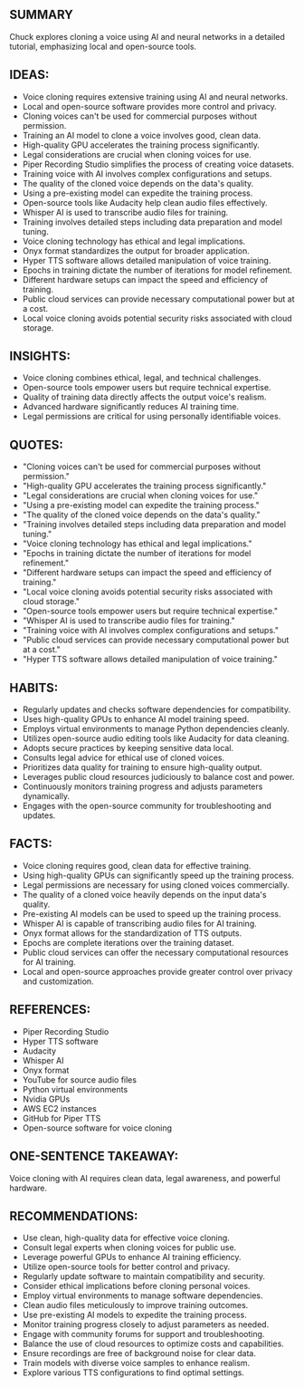## SUMMARY
Chuck explores cloning a voice using AI and neural networks in a detailed tutorial, emphasizing local and open-source tools.

## IDEAS:
- Voice cloning requires extensive training using AI and neural networks.
- Local and open-source software provides more control and privacy.
- Cloning voices can't be used for commercial purposes without permission.
- Training an AI model to clone a voice involves good, clean data.
- High-quality GPU accelerates the training process significantly.
- Legal considerations are crucial when cloning voices for use.
- Piper Recording Studio simplifies the process of creating voice datasets.
- Training voice with AI involves complex configurations and setups.
- The quality of the cloned voice depends on the data's quality.
- Using a pre-existing model can expedite the training process.
- Open-source tools like Audacity help clean audio files effectively.
- Whisper AI is used to transcribe audio files for training.
- Training involves detailed steps including data preparation and model tuning.
- Voice cloning technology has ethical and legal implications.
- Onyx format standardizes the output for broader application.
- Hyper TTS software allows detailed manipulation of voice training.
- Epochs in training dictate the number of iterations for model refinement.
- Different hardware setups can impact the speed and efficiency of training.
- Public cloud services can provide necessary computational power but at a cost.
- Local voice cloning avoids potential security risks associated with cloud storage.

## INSIGHTS:
- Voice cloning combines ethical, legal, and technical challenges.
- Open-source tools empower users but require technical expertise.
- Quality of training data directly affects the output voice's realism.
- Advanced hardware significantly reduces AI training time.
- Legal permissions are critical for using personally identifiable voices.

## QUOTES:
- "Cloning voices can't be used for commercial purposes without permission."
- "High-quality GPU accelerates the training process significantly."
- "Legal considerations are crucial when cloning voices for use."
- "Using a pre-existing model can expedite the training process."
- "The quality of the cloned voice depends on the data's quality."
- "Training involves detailed steps including data preparation and model tuning."
- "Voice cloning technology has ethical and legal implications."
- "Epochs in training dictate the number of iterations for model refinement."
- "Different hardware setups can impact the speed and efficiency of training."
- "Local voice cloning avoids potential security risks associated with cloud storage."
- "Open-source tools empower users but require technical expertise."
- "Whisper AI is used to transcribe audio files for training."
- "Training voice with AI involves complex configurations and setups."
- "Public cloud services can provide necessary computational power but at a cost."
- "Hyper TTS software allows detailed manipulation of voice training."

## HABITS:
- Regularly updates and checks software dependencies for compatibility.
- Uses high-quality GPUs to enhance AI model training speed.
- Employs virtual environments to manage Python dependencies cleanly.
- Utilizes open-source audio editing tools like Audacity for data cleaning.
- Adopts secure practices by keeping sensitive data local.
- Consults legal advice for ethical use of cloned voices.
- Prioritizes data quality for training to ensure high-quality output.
- Leverages public cloud resources judiciously to balance cost and power.
- Continuously monitors training progress and adjusts parameters dynamically.
- Engages with the open-source community for troubleshooting and updates.

## FACTS:
- Voice cloning requires good, clean data for effective training.
- Using high-quality GPUs can significantly speed up the training process.
- Legal permissions are necessary for using cloned voices commercially.
- The quality of a cloned voice heavily depends on the input data's quality.
- Pre-existing AI models can be used to speed up the training process.
- Whisper AI is capable of transcribing audio files for AI training.
- Onyx format allows for the standardization of TTS outputs.
- Epochs are complete iterations over the training dataset.
- Public cloud services can offer the necessary computational resources for AI training.
- Local and open-source approaches provide greater control over privacy and customization.

## REFERENCES:
- Piper Recording Studio
- Hyper TTS software
- Audacity
- Whisper AI
- Onyx format
- YouTube for source audio files
- Python virtual environments
- Nvidia GPUs
- AWS EC2 instances
- GitHub for Piper TTS
- Open-source software for voice cloning

## ONE-SENTENCE TAKEAWAY:
Voice cloning with AI requires clean data, legal awareness, and powerful hardware.

## RECOMMENDATIONS:
- Use clean, high-quality data for effective voice cloning.
- Consult legal experts when cloning voices for public use.
- Leverage powerful GPUs to enhance AI training efficiency.
- Utilize open-source tools for better control and privacy.
- Regularly update software to maintain compatibility and security.
- Consider ethical implications before cloning personal voices.
- Employ virtual environments to manage software dependencies.
- Clean audio files meticulously to improve training outcomes.
- Use pre-existing AI models to expedite the training process.
- Monitor training progress closely to adjust parameters as needed.
- Engage with community forums for support and troubleshooting.
- Balance the use of cloud resources to optimize costs and capabilities.
- Ensure recordings are free of background noise for clear data.
- Train models with diverse voice samples to enhance realism.
- Explore various TTS configurations to find optimal settings.
